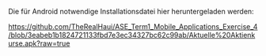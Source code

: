 


Die für Android notwendige Installationsdatei hier heruntergeladen werden: 

https://github.com/TheRealHaui/ASE_Term1_Mobile_Applications_Exercise_4/blob/3eabeb1b1824721133fbd7e3ec34327bc62c99ab/Aktuelle%20Aktienkurse.apk?raw=true 

